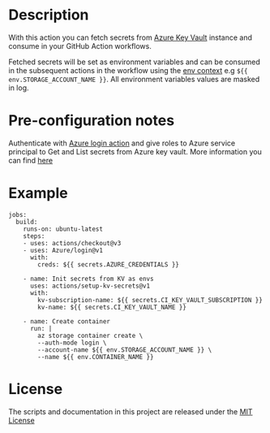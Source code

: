 # Description

With this action you can fetch secrets from [Azure Key Vault](https://docs.microsoft.com/en-us/rest/api/keyvault/about-keys--secrets-and-certificates) instance and consume in your GitHub Action workflows.

Fetched secrets will be set as environment variables and can be consumed in the subsequent actions in the workflow using the [env context](https://docs.github.com/en/actions/learn-github-actions/variables#using-the-env-context-to-access-environment-variable-values) e.g `${{ env.STORAGE_ACCOUNT_NAME }}`. All environment variables values are masked in log.

# Pre-configuration notes

Authenticate with [Azure login action](<https://github.com/Azure/login#github-action-for-azure-login>) and give roles to Azure service principal to Get and List secrets from Azure key vault. More information you can find [here](https://learn.microsoft.com/en-us/azure/key-vault/general/rbac-guide?tabs=azure-cli)

# Example

```on: [push]
jobs:
  build:
    runs-on: ubuntu-latest
    steps:
    - uses: actions/checkout@v3
    - uses: Azure/login@v1
      with:
        creds: ${{ secrets.AZURE_CREDENTIALS }}

    - name: Init secrets from KV as envs
      uses: actions/setup-kv-secrets@v1
      with:
        kv-subscription-name: ${{ secrets.CI_KEY_VAULT_SUBSCRIPTION }}
        kv-name: ${{ secrets.CI_KEY_VAULT_NAME }}

    - name: Create container
      run: |
        az storage container create \
        --auth-mode login \
        --account-name ${{ env.STORAGE_ACCOUNT_NAME }} \
        --name ${{ env.CONTAINER_NAME }}
```

# License

The scripts and documentation in this project are released under the [MIT License](LICENSE)
